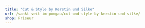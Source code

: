 ```yaml
---
title: "Cut & Style by Kerstin und Silke"
url: /sankt-veit-im-pongau/cut-und-style-by-kerstin-und-silke/
shop: Friseur
---
```

